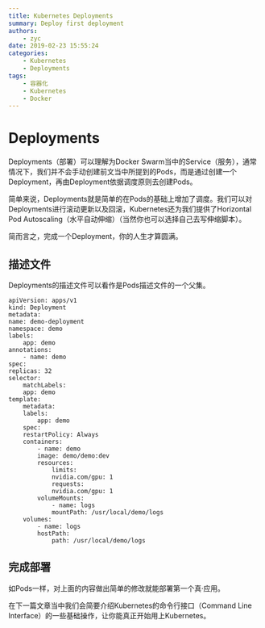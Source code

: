 ```yaml
---
title: Kubernetes Deployments
summary: Deploy first deployment
authors:
    - zyc
date: 2019-02-23 15:55:24
categories:
    - Kubernetes
    - Deployments
tags:
    - 容器化
    - Kubernetes
    - Docker
---
```


# Deployments

Deployments（部署）可以理解为Docker Swarm当中的Service（服务），通常情况下，我们并不会手动创建前文当中所提到的Pods，而是通过创建一个Deployment，再由Deployment依据调度原则去创建Pods。

简单来说，Deployments就是简单的在Pods的基础上增加了调度。我们可以对Deployments进行滚动更新以及回滚，Kubernetes还为我们提供了Horizontal Pod Autoscaling（水平自动伸缩）（当然你也可以选择自己去写伸缩脚本）。

简而言之，完成一个Deployment，你的人生才算圆满。

## 描述文件

Deployments的描述文件可以看作是Pods描述文件的一个父集。

    apiVersion: apps/v1
    kind: Deployment
    metadata:
    name: demo-deployment
    namespace: demo
    labels:
        app: demo
    annotations:
        - name: demo
    spec:
    replicas: 32
    selector:
        matchLabels:
        app: demo
    template:
        metadata:
        labels:
            app: demo
        spec:
        restartPolicy: Always
        containers:
            - name: demo
            image: demo/demo:dev
            resources:
                limits:
                nvidia.com/gpu: 1
                requests:
                nvidia.com/gpu: 1
            volumeMounts:
                - name: logs
                mountPath: /usr/local/demo/logs
        volumes:
            - name: logs
            hostPath:
                path: /usr/local/demo/logs

## 完成部署

如Pods一样，对上面的内容做出简单的修改就能部署第一个真·应用。

在下一篇文章当中我们会简要介绍Kubernetes的命令行接口（Command Line Interface）的一些基础操作，让你能真正开始用上Kubernetes。
